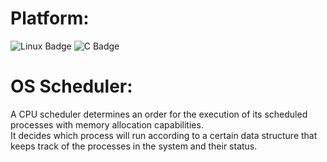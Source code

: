 # Platform:  
![Linux Badge](https://img.shields.io/badge/Linux-OS-green) ![C Badge](https://ih1.redbubble.net/image.2043320937.0761/st,small,507x507-pad,600x600,f8f8f8.u3.jpg)


# OS Scheduler:  
A CPU scheduler determines an order for the execution of its scheduled processes with memory allocation capabilities.  
It decides which process will run according to a certain data structure that keeps track of the processes in the system and their status.  

